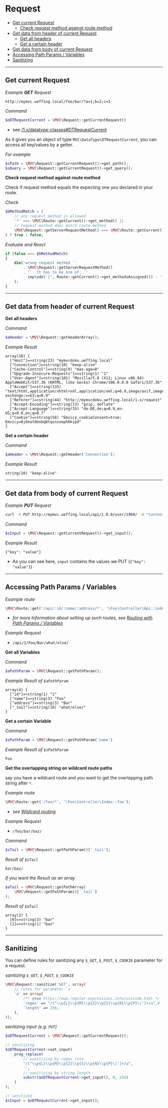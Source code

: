
# Request

- [Get current Request](#Get-current-Request)
  - [Check request method against route method](#check-request-method-against-route-method)
- [Get data from header of current Request](#Get-data-from-header-of-current-Request)
  - [Get all headers](#Get-all-headers)
  - [Get a certain header](#Get-a-certain-header)
- [Get data from body of current Request](#Get-data-from-body-of-current-Request)
- [Accessing Path Params / Variables](#Accessing-Path-Params-Variables)
- [Sanitizing](#Sanitizing)

------------------------------------------------------------------------------------------------------------------------
<a id="Get-current-Request"></a>
## Get current Request

_Example **GET** Request_
~~~
http://mymvc.ueffing.local/foo/bar/?a=1;b=2;c=3
~~~

_Command_  
~~~php
$oDTRequestCurrent = \MVC\Request::getCurrentRequest()
~~~
- see [/1.x/datatype-classes#DTRequestCurrent](/1.x/datatype-classes#DTRequestCurrent)

As it gives you an object of type `MVC\DataType\DTRequestCurrent`, you can access all key/values by a getter.

_For example_  
~~~php
$sPath = \MVC\Request::getCurrentRequest()->get_path();
$sQuery = \MVC\Request::getCurrentRequest()->get_query();
~~~

<a id="check-request-method-against-route-method"></a>
**Check request method against route method**

Check if request method equals the expecting one you declared in your route.

_Check_    
~~~php 
$bMethodMatch = (
    // any request method is allowed
    '*' === \MVC\Route::getCurrent()->get_method() ||
    // request method does match route method
    \MVC\Request::getServerRequestMethod() === \MVC\Route::getCurrent()->get_method()
) ? true : false;
~~~

_Evaluate and React_  
~~~php
if (false === $bMethodMatch)
{
    die('wrong request method `' 
        . \MVC\Request::getServerRequestMethod() 
        . '`. It has to be one of: `' 
        . implode('|', Route::getCurrent()->get_methodsAssigned()) . '`'
    );
}
~~~

------------------------------------------------------------------------------------------------------------------------
<a id="Get-data-from-header-of-current-Request"></a>
## Get data from header of current Request

<a id="Get-all-headers"></a>
**Get all headers** 

_Command_
~~~php
$aHeader = \MVC\Request::getHeaderArray();
~~~

_Example Result_
~~~
array(10) {
  ["Host"]=>string(23) "mymvcdoku.ueffing.local"
  ["Connection"]=>string(10) "keep-alive"
  ["Cache-Control"]=>string(9) "max-age=0"
  ["Upgrade-Insecure-Requests"]=>string(1) "1"
  ["User-Agent"]=>string(101) "Mozilla/5.0 (X11; Linux x86_64) AppleWebKit/537.36 (KHTML, like Gecko) Chrome/106.0.0.0 Safari/537.36"
  ["Accept"]=>string(135) "text/html,application/xhtml+xml,application/xml;q=0.9,image/avif,image/webp,image/apng,*/*;q=0.8,application/signed-exchange;v=b3;q=0.9"
  ["Referer"]=>string(44) "http://mymvcdoku.ueffing.local/1.x/request"
  ["Accept-Encoding"]=>string(13) "gzip, deflate"
  ["Accept-Language"]=>string(35) "de-DE,de;q=0.9,en-US;q=0.8,en;q=0.7"
  ["Cookie"]=>string(58) "Emvicy_cookieConsent=true; Emvicy=0j6eatdmvbq8tqsnsoeph6kipd"
}
~~~

<a id="Get-a-certain-header"></a>
**Get a certain header**

_Command_
~~~php
$aHeader = \MVC\Request::getHeader('Connection');
~~~

_Example Result_
~~~
string(10) "keep-alive"
~~~

------------------------------------------------------------------------------------------------------------------------
<a id="Get-data-from-body-of-current-Request"></a>
## Get data from body of current Request

_Example **PUT** Request_
~~~bash
curl -X PUT http://mymvc.ueffing.local/api/1.0.0/user/1969/ -H "Content-Type: application/json" -d '{"key": "value"}'
~~~

_Command_
~~~php
$sInput = \MVC\Request::getCurrentRequest()->get_input();
~~~

_Example Result_
~~~
{"key": "value"}
~~~
- As you can see here, `input` contains the values we PUT (`{"key": "value"}`)

------------------------------------------------------------------------------------------------------------------------
<a id="Accessing-Path-Params-Variables"></a>
## Accessing Path Params / Variables

_Example route_
~~~php
\MVC\Route::get('/api/:id/:name/:address/*', '\Foo\Controller\Api::index');
~~~
- _for more Information about setting up such routes, see [Routing with Path Params / Variables](/1.x/routing#path-params)_

_Example Request_
- `/api/1/Foo/Bar/what/else/`

<a id="Get-all-Variables"></a>
**Get all Variables**

_Command_
~~~php
$aPathParam = \MVC\Request::getPathParam();
~~~

_Example Result of `$aPathParam`_
~~~
array(4) {
  ["id"]=>string(1) "1"
  ["name"]=>string(3) "Foo"
  ["address"]=>string(3) "Bar"
  ["_tail"]=>string(10) "what/else/"
}
~~~

<a id="Get-a-certain-Variable"></a>
**Get a certain Variable**

_Command_
~~~php
$sPathParam = \MVC\Request::getPathParam('name')
~~~

_Example Result of `$sPathParam`_
~~~
Foo
~~~

<a id="Get-the-overlapping-string-on-wildcard-route-paths"></a>
**Get the overlapping string on wildcard route paths**

say you have a wildcard route and you want to get the overlapping path string after `*`.

_Example route_
~~~php
\MVC\Route::get('/foo/*', '\Foo\Controller\Index::foo');
~~~
- _see [Wildcard routing](/1.x/routing#wildcard-routing)_

_Example Request_
- `/foo/bar/baz/`

_Command_
~~~php
$sTail = \MVC\Request::getPathParam()['_tail'];
~~~

_Result of `$sTail`_
~~~
bar/baz/
~~~

_If you want the Result as an array_
~~~php
$aTail = \MVC\Request::getPathArray(
    \MVC\Request::getPathParam()['_tail']
);
~~~

_Result of `$aTail`_
~~~
array(2) {
  [0]=>string(3) "bar"
  [1]=>string(1) "baz"
}
~~~

------------------------------------------------------------------------------------------------------------------------
<a id="Sanitizing"></a>
## Sanitizing

You can define rules for sanitizing any `$_GET`, `$_POST`, `$_COOKIE` parameter for a request. 

*sanitizing `$_GET`, `$_POST`, `$_COOKIE`*  
~~~php 
\MVC\Request::sanitize('GET', array(
    // rules for parameter `a`
    'a' => array(
        /** @see https://www.regular-expressions.info/unicode.html */
        'regex' => "/[^\\p{L}\\p{M}\\p{Z}\\p{S}\\p{N}\\p{P}\|']+/u",#
        'length' => 256,
    ),
));
~~~

_sanitizing input (e.g. `PUT`)_  
~~~php 
$oDTRequestCurrent = \MVC\Request::getCurrentRequest();

// sanitizing
$oDTRequestCurrent->set_input(
    preg_replace(
        // sanitizing by regex rule
        "/[^\\p{L}\\p{M}\\p{Z}\\p{S}\\p{N}\\p{P}\|']+/u",
        '',
        // sanitizing by string length
        substr($oDTRequestCurrent->get_input(), 0, 256)
    )
);

// sanitized
$sInput = $oDTRequestCurrent->get_input();
~~~